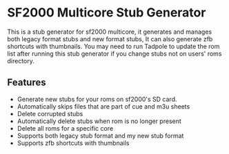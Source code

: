 # SF2000 Multicore Stub Generator

This is a stub generator for sf2000 multicore, it generates and manages both legacy format stubs and new format stubs, It can also generate zfb shortcuts with thumbnails. You may need to run Tadpole to update the rom list after running this stub generator if you change stubs not on users' roms directory.

## Features
- Generate new stubs for your roms on sf2000's SD card.
- Automatically skips files that are part of cue and m3u sheets
- Delete corrupted stubs
- Automatically delete stubs when rom is no longer present
- Delete all roms for a specific core
- Supports both legacy stub format and my new stub format
- Supports zfb shortcuts with thumbnails